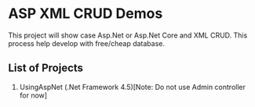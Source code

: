 # ASP XML CRUD Demos

This project will show case Asp.Net or Asp.Net Core and XML CRUD. This process help develop with free/cheap database.

## List of Projects
1. UsingAspNet (.Net Framework 4.5)[Note: Do not use Admin controller for now]